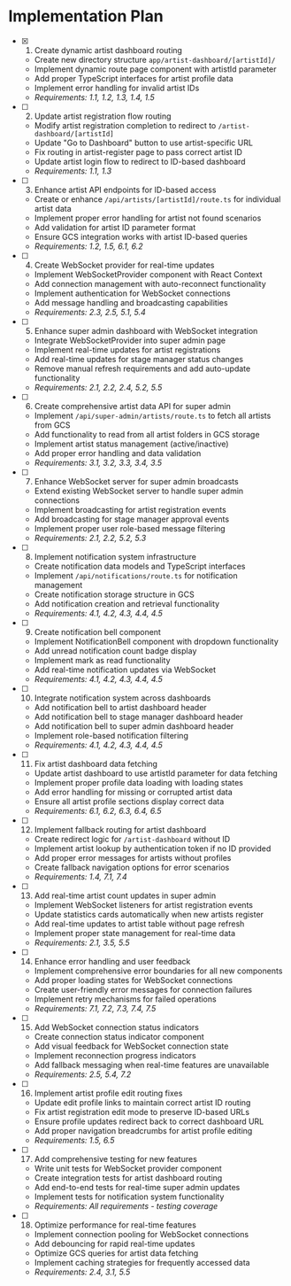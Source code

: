 # Implementation Plan

-   [x] 1. Create dynamic artist dashboard routing

    -   Create new directory structure `app/artist-dashboard/[artistId]/`
    -   Implement dynamic route page component with artistId parameter
    -   Add proper TypeScript interfaces for artist profile data
    -   Implement error handling for invalid artist IDs
    -   _Requirements: 1.1, 1.2, 1.3, 1.4, 1.5_

-   [ ] 2. Update artist registration flow routing

    -   Modify artist registration completion to redirect to `/artist-dashboard/[artistId]`
    -   Update "Go to Dashboard" button to use artist-specific URL
    -   Fix routing in artist-register page to pass correct artist ID
    -   Update artist login flow to redirect to ID-based dashboard
    -   _Requirements: 1.1, 1.3_

-   [ ] 3. Enhance artist API endpoints for ID-based access

    -   Create or enhance `/api/artists/[artistId]/route.ts` for individual artist data
    -   Implement proper error handling for artist not found scenarios
    -   Add validation for artist ID parameter format
    -   Ensure GCS integration works with artist ID-based queries
    -   _Requirements: 1.2, 1.5, 6.1, 6.2_

-   [ ] 4. Create WebSocket provider for real-time updates

    -   Implement WebSocketProvider component with React Context
    -   Add connection management with auto-reconnect functionality
    -   Implement authentication for WebSocket connections
    -   Add message handling and broadcasting capabilities
    -   _Requirements: 2.3, 2.5, 5.1, 5.4_

-   [ ] 5. Enhance super admin dashboard with WebSocket integration

    -   Integrate WebSocketProvider into super admin page
    -   Implement real-time updates for artist registrations
    -   Add real-time updates for stage manager status changes
    -   Remove manual refresh requirements and add auto-update functionality
    -   _Requirements: 2.1, 2.2, 2.4, 5.2, 5.5_

-   [ ] 6. Create comprehensive artist data API for super admin

    -   Implement `/api/super-admin/artists/route.ts` to fetch all artists from GCS
    -   Add functionality to read from all artist folders in GCS storage
    -   Implement artist status management (active/inactive)
    -   Add proper error handling and data validation
    -   _Requirements: 3.1, 3.2, 3.3, 3.4, 3.5_

-   [ ] 7. Enhance WebSocket server for super admin broadcasts

    -   Extend existing WebSocket server to handle super admin connections
    -   Implement broadcasting for artist registration events
    -   Add broadcasting for stage manager approval events
    -   Implement proper user role-based message filtering
    -   _Requirements: 2.1, 2.2, 5.2, 5.3_

-   [ ] 8. Implement notification system infrastructure

    -   Create notification data models and TypeScript interfaces
    -   Implement `/api/notifications/route.ts` for notification management
    -   Create notification storage structure in GCS
    -   Add notification creation and retrieval functionality
    -   _Requirements: 4.1, 4.2, 4.3, 4.4, 4.5_

-   [ ] 9. Create notification bell component

    -   Implement NotificationBell component with dropdown functionality
    -   Add unread notification count badge display
    -   Implement mark as read functionality
    -   Add real-time notification updates via WebSocket
    -   _Requirements: 4.1, 4.2, 4.3, 4.4, 4.5_

-   [ ] 10. Integrate notification system across dashboards

    -   Add notification bell to artist dashboard header
    -   Add notification bell to stage manager dashboard header
    -   Add notification bell to super admin dashboard header
    -   Implement role-based notification filtering
    -   _Requirements: 4.1, 4.2, 4.3, 4.4, 4.5_

-   [ ] 11. Fix artist dashboard data fetching

    -   Update artist dashboard to use artistId parameter for data fetching
    -   Implement proper profile data loading with loading states
    -   Add error handling for missing or corrupted artist data
    -   Ensure all artist profile sections display correct data
    -   _Requirements: 6.1, 6.2, 6.3, 6.4, 6.5_

-   [ ] 12. Implement fallback routing for artist dashboard

    -   Create redirect logic for `/artist-dashboard` without ID
    -   Implement artist lookup by authentication token if no ID provided
    -   Add proper error messages for artists without profiles
    -   Create fallback navigation options for error scenarios
    -   _Requirements: 1.4, 7.1, 7.4_

-   [ ] 13. Add real-time artist count updates in super admin

    -   Implement WebSocket listeners for artist registration events
    -   Update statistics cards automatically when new artists register
    -   Add real-time updates to artist table without page refresh
    -   Implement proper state management for real-time data
    -   _Requirements: 2.1, 3.5, 5.5_

-   [ ] 14. Enhance error handling and user feedback

    -   Implement comprehensive error boundaries for all new components
    -   Add proper loading states for WebSocket connections
    -   Create user-friendly error messages for connection failures
    -   Implement retry mechanisms for failed operations
    -   _Requirements: 7.1, 7.2, 7.3, 7.4, 7.5_

-   [ ] 15. Add WebSocket connection status indicators

    -   Create connection status indicator component
    -   Add visual feedback for WebSocket connection state
    -   Implement reconnection progress indicators
    -   Add fallback messaging when real-time features are unavailable
    -   _Requirements: 2.5, 5.4, 7.2_

-   [ ] 16. Implement artist profile edit routing fixes

    -   Update edit profile links to maintain correct artist ID routing
    -   Fix artist registration edit mode to preserve ID-based URLs
    -   Ensure profile updates redirect back to correct dashboard URL
    -   Add proper navigation breadcrumbs for artist profile editing
    -   _Requirements: 1.5, 6.5_

-   [ ] 17. Add comprehensive testing for new features

    -   Write unit tests for WebSocket provider component
    -   Create integration tests for artist dashboard routing
    -   Add end-to-end tests for real-time super admin updates
    -   Implement tests for notification system functionality
    -   _Requirements: All requirements - testing coverage_

-   [ ] 18. Optimize performance for real-time features
    -   Implement connection pooling for WebSocket connections
    -   Add debouncing for rapid real-time updates
    -   Optimize GCS queries for artist data fetching
    -   Implement caching strategies for frequently accessed data
    -   _Requirements: 2.4, 3.1, 5.5_
